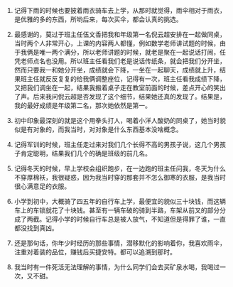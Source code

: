 1. 记得下雨的时候也要披着雨衣骑车去上学，从那时就觉得，雨伞相对于雨衣，是优雅的多的东西，所哟后来，每次买伞，都会认真的挑选。

2. 最感谢的，莫过于班主任伍文香把我和年级第一名倪云超安排在一起做同桌，当时两个人非常开心，上课的内容两人都懂，例如数学老师讲试题的时候，由于我俩是唯一两个满分，所以老师讲题的时候，就老是聚在一起说话打闹，任凭老师点名也没用。所以班主任看我们老是说话传纸条，就会把我们分开坐，然而只要我一和她分开坐，成绩就会下降，一坐在一起聊天，成绩就上升，结果班主任就反反复复的给我俩调整座位，记得有一次，班主任看我成绩下降，又把我们调坐在一起，结果我搬着桌子走在教室前面的时候，差点开心的笑出了声。后来我问倪云超是否发现了这个细节，结果她还真的发现了。结果是，我的最好成绩是年级第二名，那次她依然是第一。

3. 初中印象最深刻的就是这个用拳头打人，喝着小洋人酸奶的同桌了，她当时貌似是有对象的，而我当时，对对象是什么东西基本没啥概念。

4. 记得军训的时候，班主任走过来对我们几个长得不高的男孩子说，这几个男孩子肯定聪明，结果我们几个的确是班级的前几名。

5. 记得冬天的时候，早上学校会组织跑步，在一边跑的班主任问我，冬天为什么不穿厚棉袄，我很疑惑，因为我当时穿的那套并不怎么御寒的衣服，是我当时很心满意足的衣服。

6. 小学到初中，大概骑了四五年的自行车上学，最便宜的貌似三十块钱，而这辆车上的车锁就花了十块钱。甚至有一辆车破的骑到半路，车架从前叉的部分分成了两截。记得小学的时候自行车总是被人放气，不知道但是得罪了谁，一直都没找到真凶。

6. 还是那句话，你年少时经历的那些事情，潜移默化的影响着你，我喜欢雨伞，注重对着装的品位，赚钱后买捷安特。都可以追溯到那时。

1. 我当时有一件死活无法理解的事情，为什么同学们会去买矿泉水喝，我喝过一次，又不甜。
